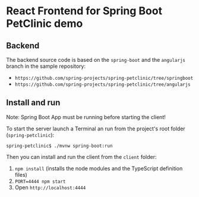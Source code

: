 # React Frontend for Spring Boot PetClinic demo

## Backend

The backend source code is based on the `spring-boot` and the `angularjs` branch in the sample repository:
* `https://github.com/spring-projects/spring-petclinic/tree/springboot`
* `https://github.com/spring-projects/spring-petclinic/tree/angularjs`

## Install and run

Note: Spring Boot App must be running before starting the client!

To start the server launch a Terminal an run from the project's root folder (`spring-petclinic`):
```
spring-petclinic$ ./mvnw spring-boot:run
```

Then you can install and run the client from the `client` folder:

1. `npm install` (installs the node modules and the TypeScript definition files)
2. `PORT=4444 npm start` 
3. Open `http://localhost:4444`

